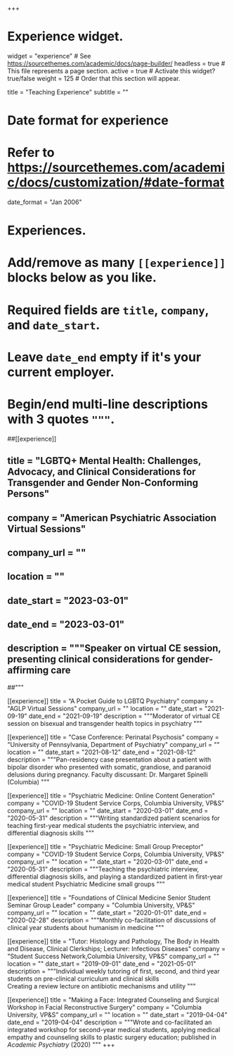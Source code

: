 +++
# Experience widget.
widget = "experience"  # See https://sourcethemes.com/academic/docs/page-builder/
headless = true  # This file represents a page section.
active = true  # Activate this widget? true/false
weight = 125  # Order that this section will appear.

title = "Teaching Experience"
subtitle = ""

# Date format for experience
#   Refer to https://sourcethemes.com/academic/docs/customization/#date-format
date_format = "Jan 2006"

# Experiences.
#   Add/remove as many `[[experience]]` blocks below as you like.
#   Required fields are `title`, `company`, and `date_start`.
#   Leave `date_end` empty if it's your current employer.
#   Begin/end multi-line descriptions with 3 quotes `"""`.

##[[experience]]
##  title = "LGBTQ+ Mental Health: Challenges, Advocacy, and Clinical Considerations for Transgender and Gender Non-Conforming Persons"
##  company = "American Psychiatric Association Virtual Sessions"
##  company_url = ""
##  location = ""
##  date_start = "2023-03-01"
##  date_end = "2023-03-01"
##  description = """Speaker on virtual CE session, presenting clinical considerations for gender-affirming care
##"""


[[experience]]
  title = “A Pocket Guide to LGBTQ Psychiatry"
  company = "AGLP Virtual Sessions"
  company_url = ""
  location = ""
  date_start = "2021-09-19"
  date_end = "2021-09-19"
  description = """Moderator of virtual CE session on bisexual and transgender health topics in psychiatry
"""

[[experience]]
  title = "Case Conference: Perinatal Psychosis"
  company = "University of Pennsylvania, Department of Psychiatry"
  company_url = ""
  location = ""
  date_start = "2021-08-12"
  date_end = "2021-08-12"
  description = """Pan-residency case presentation about a patient with bipolar disorder who presented with somatic, grandiose, and paranoid delusions during pregnancy. Faculty discussant: Dr. Margaret Spinelli (Columbia)
"""


[[experience]]
  title = "Psychiatric Medicine: Online Content Generation"
  company = "COVID-19 Student Service Corps, Columbia University, VP&S"
  company_url = ""
  location = ""
  date_start = "2020-03-01"
  date_end = "2020-05-31"
  description = """Writing standardized patient scenarios for teaching first-year medical students the psychiatric interview, and differential diagnosis skills
  """

[[experience]]
  title = "Psychiatric Medicine: Small Group Preceptor"
  company = "COVID-19 Student Service Corps, Columbia University, VP&S"
  company_url = ""
  location = ""
  date_start = "2020-03-01"
  date_end = "2020-05-31"
  description = """Teaching the psychiatric interview, differential diagnosis skills, and playing a standardized patient in first-year medical student Psychiatric Medicine small groups
"""
  
  [[experience]]
  title = "Foundations of Clinical Medicine Senior Student Seminar Group Leader"
  company = "Columbia University, VP&S"
  company_url = ""
  location = ""
  date_start = "2020-01-01"
  date_end = "2020-02-28"
  description = """Monthly co-facilitation of discussions of clinical year students about humanism in medicine
  """
  
  [[experience]]
  title = "Tutor: Histology and Pathology, The Body in Health and Disease, Clinical Clerkships; Lecturer: Infectious Diseases"
  company = "Student Success Network,Columbia University, VP&S"
  company_url = ""
  location = ""
  date_start = "2019-09-01"
  date_end = "2021-05-01"
  description = """Individual weekly tutoring of first, second, and third year students on pre-clinical curriculum and clinical skills<br/>
Creating a review lecture on antibiotic mechanisms and utility
"""

  [[experience]]
  title = "Making a Face: Integrated Counseling and Surgical Workshop in Facial Reconstructive Surgery"
  company = "Columbia University, VP&S"
  company_url = ""
  location = ""
  date_start = "2019-04-04"
  date_end = "2019-04-04"
  description = """Wrote and co-facilitated an integrated workshop for second-year medical students, applying medical empathy and counseling skills to plastic surgery education; published in *Academic Psychiatry* (2020)
"""
+++
